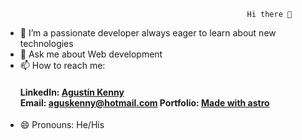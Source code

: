                                             	          Hi there 👋



- 👯 I’m a passionate developer always eager to learn about new technologies
- 💬 Ask me about Web development
- 📫 How to reach me: <h4>
                       LinkedIn: [Agustín Kenny](https://www.linkedin.com/in/agustín-kenny)                                                                      
                       Email: [aguskenny@hotmail.com](mailto:aguskenny@hotmail.com)
                       Portfolio: [Made with astro](https://portfolio-agustin-kenny.vercel.app)
											</h4>
- 😄 Pronouns: He/His

